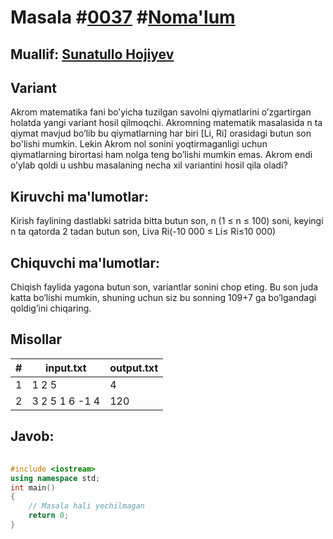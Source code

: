 
<h1>Masala #<a href="https://robocontest.uz/tasks/0037">0037</a> #<a href="https://robocontest.uz/tasks?category=1">Noma'lum</a></h1>
<h2> Muallif: <a href="https://robocontest.uz/profile/sunnat">Sunatullo Hojiyev</a></h2>
<h2>Variant</h2>
<p>Akrom matematika fani bo’yicha tuzilgan savolni qiymatlarini o’zgartirgan holatda yangi variant hosil qilmoqchi. Akromning matematik masalasida n ta qiymat mavjud bo’lib bu qiymatlarning har biri [Li, Ri] orasidagi butun son bo'lishi mumkin. Lekin Akrom nol sonini yoqtirmaganligi uchun qiymatlarning birortasi ham nolga teng bo’lishi mumkin emas.
Akrom endi o’ylab qoldi u ushbu masalaning necha xil variantini hosil qila oladi?</p>
<h2>Kiruvchi ma'lumotlar:</h2>
<p>Kirish faylining dastlabki satrida bitta butun son, n (1 ≤ n ≤ 100) soni, keyingi n ta qatorda 2 tadan butun son, Liva Ri(-10 000 ≤ Li≤ Ri≤10 000)</p>
<h2>Chiquvchi ma'lumotlar:</h2>
<p>Chiqish faylida yagona butun son, variantlar sonini chop eting. Bu son juda katta bo’lishi mumkin, shuning uchun siz bu sonning 109+7 ga bo’lgandagi qoldig’ini chiqaring.</p>
<h2>Misollar</h2>
<table>
    <thead>
        <tr>
            <th>#</th>
            <th>input.txt</th>
            <th>output.txt</th>
        </tr>
    </thead>
    <tbody>
            <tr>
                <td>1</td>
                <td>1
2 5</td>
                <td>4</td>
            </tr>
            <tr>
                <td>2</td>
                <td>3
2 5
1 6
-1 4</td>
                <td>120</td>
            </tr>
    </tbody>
    </table>
    
<h2>Javob:</h2>

######
```cpp
#include <iostream>
using namespace std;
int main()
{
    // Masala hali yechilmagan
    return 0;
}
```
